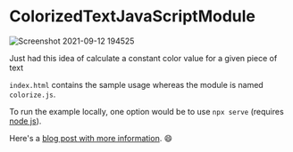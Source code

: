 # ColorizedTextJavaScriptModule
![Screenshot 2021-09-12 194525](https://user-images.githubusercontent.com/1975185/132999201-dc27a134-58a5-4fad-8955-95e5ff266a4b.png)

Just had this idea of calculate a constant color value for a given piece of text

`index.html` contains the sample usage whereas the module is named `colorize.js`.

To run the example locally, one option would be to use `npx serve` (requires [node js](https://nodejs.org/en/)).

Here's a [blog post with more information](https://devxp.blogspot.com/2021/09/just-had-this-idea-of-calculate.html). 😄
